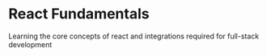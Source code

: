 # React Fundamentals


Learning the core concepts of react and integrations required for full-stack development

